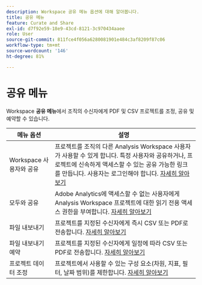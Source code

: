 ```yaml
---
description: Workspace 공유 메뉴 옵션에 대해 알아봅니다.
title: 공유 메뉴
feature: Curate and Share
exl-id: d7f92e59-18e9-43cd-8121-3c970434aaee
role: User
source-git-commit: 811fce4f056a6280081901e484c3af8209f87c06
workflow-type: tm+mt
source-wordcount: '146'
ht-degree: 81%

---
```


# 공유 메뉴

Workspace **공유 메뉴**&#x200B;에서 조직의 수신자에게 PDF 및 CSV 프로젝트를 조정, 공유 및 예약할 수 있습니다.

| 메뉴 옵션 | 설명 |
|---|---|
| Workspace 사용자와 공유 | 프로젝트를 조직의 다른 Analysis Workspace 사용자가 사용할 수 있게 합니다. 특정 사용자와 공유하거나, 프로젝트에 신속하게 액세스할 수 있는 공유 가능한 링크를 만듭니다. 사용자는 로그인해야 합니다. [자세히 알아보기](/help/analysis-workspace/curate-share/share-projects.md) |
| 모두와 공유 | Adobe Analytics에 액세스할 수 없는 사용자에게 Analysis Workspace 프로젝트에 대한 읽기 전용 액세스 권한을 부여합니다. [자세히 알아보기](/help/analysis-workspace/curate-share/share-projects.md) |
| 파일 내보내기 | 프로젝트를 지정된 수신자에게 즉시 CSV 또는 PDF로 전송합니다. [자세히 알아보기](/help/analysis-workspace/export/t-schedule-report.md) |
| 파일 내보내기 예약 | 프로젝트를 지정된 수신자에게 일정에 따라 CSV 또는 PDF로 전송합니다. [자세히 알아보기](/help/analysis-workspace/export/t-schedule-report.md) |
| 프로젝트 데이터 조정 | 프로젝트에서 사용할 수 있는 구성 요소(차원, 지표, 필터, 날짜 범위)를 제한합니다. [자세히 알아보기](/help/analysis-workspace/curate-share/curate.md) |
